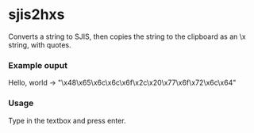 sjis2hxs
========

Converts a string to SJIS, then copies the string to the clipboard as an \x string, with quotes.

### Example ouput
  Hello, world -> "\x48\x65\x6c\x6c\x6f\x2c\x20\x77\x6f\x72\x6c\x64"
  
### Usage
  Type in the textbox and press enter.
  
